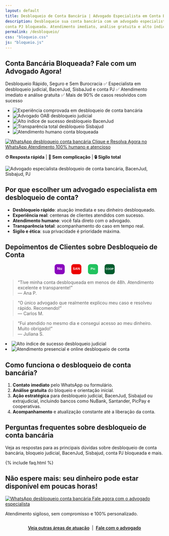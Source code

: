 ```yaml
---
layout: default
title: Desbloqueio de Conta Bancária | Advogado Especialista em Conta Bloqueada, BacenJud, Sisbajud, PJ e Judicial
description: Desbloqueie sua conta bancária com um advogado especialista em bloqueio judicial, BacenJud, Sisbajud e
conta PJ bloqueada. Atendimento imediato, análise gratuita e alto índice de sucesso. Fale agora no WhatsApp!
permalink: /desbloqueio/
css: "bloqueio.css"
js: "bloqueio.js"
---
```

<section class="hero-overlay niche-hero fade-in">
  <div class="hero-content">
    <div class="hero-text">
      <h1 class="headline fade-in">Conta Bancária Bloqueada? <span class="destaque">Fale com um Advogado Agora!</span>
      </h1>
      <p class="subheadline fade-in delay-1">Desbloqueio Rápido, Seguro e Sem Burocracia
        ✅ Especialista em desbloqueio judicial, BacenJud, SisbaJud e conta PJ
        ✅ Atendimento imediato e análise gratuita
        ✅ Mais de 90% de casos resolvidos com sucesso</p>
      <ul class="badges-list fade-in delay-2 niche-trust">
        <li><img src="{{ '/assets/img/badge-experience.svg' | relative_url }}"
            alt="Experiência comprovada em desbloqueio de conta bancária" title="Experiência comprovada"></li>
        <li><img src="{{ '/assets/img/badge-oab.svg' | relative_url }}" alt="Advogado OAB desbloqueio judicial"
            title="Advogado OAB"></li>
        <li><img src="{{ '/assets/img/badge-success.svg' | relative_url }}"
            alt="Alto índice de sucesso desbloqueio BacenJud" title="Alto índice de sucesso"></li>
        <li><img src="{{ '/assets/img/badge-clarity.svg' | relative_url }}"
            alt="Transparência total desbloqueio Sisbajud" title="Transparência total"></li>
        <li><img src="{{ '/assets/img/badge-empathy.svg' | relative_url }}" alt="Atendimento humano conta bloqueada"
            title="Atendimento humano"></li>
      </ul>
      <a class="wpp-btn fade-in delay-3 niche-cta cta-final"
        href="https://wa.me/5547997441694?text=Ol%C3%A1%2C+gostaria+de+ajuda+com+desbloqueio+de+conta+banc%C3%A1ria"
        target="_blank" rel="noopener" aria-label="Fale agora no WhatsApp">
        <span class="wpp-icon" aria-hidden="true">
          <img src="{{ '/assets/img/whatsapp.svg' | relative_url }}" alt="WhatsApp desbloqueio conta bancária">
        </span>
        Clique e Resolva Agora no WhatsApp <span class="badge-imediato">Atendimento 100% humano e atencioso</span>
      </a>
      <p class="hero-obs fade-in delay-4 niche-trust"><strong>⏱ Resposta rápida</strong> | <strong>📑 Sem complicação</strong>
        | <strong>🔒 Sigilo total</strong></p>
    </div>
    <div class="hero-img fade-in delay-2">
      <img src="{{ '/assets/img/murilo-ramos.png' | relative_url }}"
        alt="Advogado especialista desbloqueio de conta bancária, BacenJud, Sisbajud, PJ" class="advogado-foto">
    </div>
  </div>
</section>

<section class="niche-explain fade-in delay-2">
  <h2>Por que escolher um advogado especialista em desbloqueio de conta?</h2>
  <ul class="niche-benefits">
    <li><strong>Desbloqueio rápido</strong>: atuação imediata e seu dinheiro desbloqueado.</li>
    <li><strong>Experiência real</strong>: centenas de clientes atendidos com sucesso.</li>
    <li><strong>Atendimento humano</strong>: você fala direto com o advogado.</li>
    <li><strong>Transparência total</strong>: acompanhamento do caso em tempo real.</li>
    <li><strong>Sigilo e ética</strong>: sua privacidade é prioridade máxima.</li>
  </ul>
</section>

<section class="niche-social-proof fade-in delay-3">
  <h2>Depoimentos de Clientes sobre Desbloqueio de Conta</h2>
  <div class="bancos-experiencia"
    style="display:flex;justify-content:center;gap:1.5em;margin-bottom:1.2em;flex-wrap:wrap;">
    <img src="/assets/img/banco-nubank.svg" alt="NuBank" title="NuBank" style="height:32px;width:auto;" loading="lazy">
    <img src="/assets/img/banco-santander.svg" alt="Santander" title="Santander" style="height:32px;width:auto;"
      loading="lazy">
    <img src="/assets/img/banco-picpay.svg" alt="PicPay" title="PicPay" style="height:32px;width:auto;" loading="lazy">
    <img src="/assets/img/banco-cooperativa.svg" alt="Cooperativas" title="Cooperativas" style="height:32px;width:auto;"
      loading="lazy">
  </div>
  <div class="niche-testimonials depoimentos">
    <blockquote>“Tive minha conta desbloqueada em menos de 48h. Atendimento excelente e transparente!”<br><span
        class="depoente">— Ana P.</span></blockquote>
    <blockquote>“O único advogado que realmente explicou meu caso e resolveu rápido. Recomendo!”<br><span
        class="depoente">— Carlos M.</span></blockquote>
    <blockquote>“Fui atendido no mesmo dia e consegui acesso ao meu dinheiro. Muito obrigado!”<br><span
        class="depoente">— Juliana S.</span></blockquote>
  </div>
  <div class="provas-badges niche-trust">
    <li><img src="{{ '/assets/img/badge-success.svg' | relative_url }}"
        alt="Alto índice de sucesso desbloqueio judicial"></li>
    <li><img src="{{ '/assets/img/badge-presencial-online.svg' | relative_url }}"
        alt="Atendimento presencial e online desbloqueio de conta"></li>
  </div>
</section>

<section class="niche-explain fade-in delay-4">
  <h2>Como funciona o desbloqueio de conta bancária?</h2>
  <ol class="niche-steps">
    <li><strong>Contato imediato</strong> pelo WhatsApp ou formulário.</li>
    <li><strong>Análise gratuita</strong> do bloqueio e orientação inicial.</li>
    <li><strong>Ação estratégica</strong> para desbloqueio judicial, BacenJud, Sisbajud ou extrajudicial, incluindo
      bancos como NuBank, Santander, PicPay e cooperativas.</li>
    <li><strong>Acompanhamento</strong> e atualização constante até a liberação da conta.</li>
  </ol>
</section>

<section class="niche-explain fade-in delay-5 niche-faq">
  <h2>Perguntas frequentes sobre desbloqueio de conta bancária</h2>
  <p>Veja as respostas para as principais dúvidas sobre desbloqueio de conta bancária, bloqueio judicial, BacenJud,
    Sisbajud, conta PJ bloqueada e mais.</p>
  {% include faq.html %}
</section>

<section class="cta-urgencia fade-in delay-6 niche-cta-bottom" id="cta">
  <h2>Não espere mais: seu dinheiro pode estar disponível em poucas horas!</h2>
  <a class="wpp-btn cta-final"
    href="https://wa.me/5547997441694?text=Ol%C3%A1%2C+gostaria+de+ajuda+com+desbloqueio+de+conta+banc%C3%A1ria"
    target="_blank" rel="noopener" aria-label="Fale agora no WhatsApp">
    <span class="wpp-icon" aria-hidden="true">
      <img src="{{ '/assets/img/whatsapp.svg' | relative_url }}" alt="WhatsApp desbloqueio conta bancária">
    </span>
    Fale agora com o advogado especialista
  </a>
  <p class="cta-obs">Atendimento sigiloso, sem compromisso e 100% personalizado.</p>
</section>

<!-- Linkagem interna -->
<div style="text-align:center; margin:2em 0 0 0;">
  <a href="/areas/" style="color:var(--azul);text-decoration:underline;font-weight:600;">Veja outras áreas de
    atuação</a> &nbsp;|&nbsp;
  <a href="/contato/" style="color:var(--azul);text-decoration:underline;font-weight:600;">Fale com o advogado</a>
</div>
